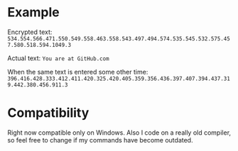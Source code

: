 # Example
Encrypted text:
`534.554.566.471.550.549.558.463.558.543.497.494.574.535.545.532.575.457.580.518.594.1049.3`

Actual text:
`You are at GitHub.com`

When the same text is entered some other time:
`396.416.428.333.412.411.420.325.420.405.359.356.436.397.407.394.437.319.442.380.456.911.3`

# Compatibility
Right now compatible only on Windows. Also I code on a really old compiler, so feel free to change if my commands have become outdated.
